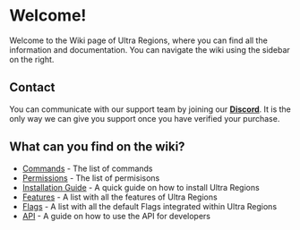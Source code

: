 # Welcome!
Welcome to the Wiki page of Ultra Regions, where you can find all the information and documentation. You can navigate the wiki using the sidebar on the right.
<br>

## Contact
You can communicate with our support team by joining our **[Discord](https://discord.gg/techscode)**. It is the only way we can give you support once you have verified your purchase.
<br>

## What can you find on the wiki?
 - [Commands](/wiki/overview) - The list of commands
 - [Permissions](/wiki/overview) - The list of permisisons
 - [Installation Guide](/wiki/installation) - A quick guide on how to install Ultra Regions
 - [Features](/wiki/features) - A list with all the features of Ultra Regions
 - [Flags](/wiki/flags) - A list with all the default Flags integrated within Ultra Regions
 - [API](/wiki/api) - A guide on how to use the API for developers
